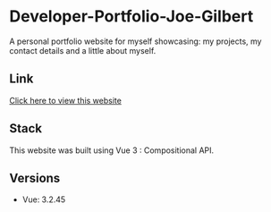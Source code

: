 # Developer-Portfolio-Joe-Gilbert

A personal portfolio website for myself showcasing: my projects, my contact details and a little about myself.

## Link

[Click here to view this website](https://joegilbertdeveloper.netlify.app/)

## Stack

This website was built using Vue 3 : Compositional API.

## Versions

- Vue: 3.2.45
